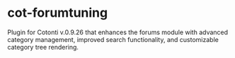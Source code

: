 # cot-forumtuning
Plugin for Cotonti v.0.9.26 that enhances the forums module with advanced category management, improved search functionality, and customizable category tree rendering.
